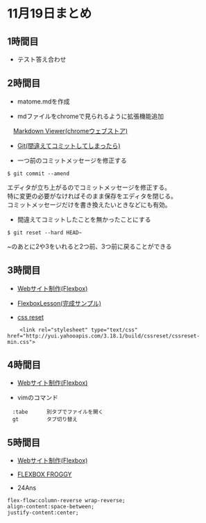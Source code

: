 # 11月19日まとめ

## 1時間目

- テスト答え合わせ

## 2時間目

- matome.mdを作成

- mdファイルをchromeで見られるように拡張機能追加

　[Markdown Viewer(chromeウェブストア)](https://chrome.google.com/webstore/detail/markdown-viewer/ckkdlimhmcjmikdlpkmbgfkaikojcbjk)

- [	Git(間違えてコミットしてしまったら)](https://joytas.net/programming/git/rebase)

- 一つ前のコミットメッセージを修正する

```
$ git commit --amend
```

エディタが立ち上がるのでコミットメッセージを修正する。  
特に変更の必要がなければそのまま保存をエディタを閉じる。  
コミットメッセージだけを書き換えたいときなどにも有効。

- 間違えてコミットしたことを無かったことにする

```
$ git reset --hard HEAD~
```

~のあとに2や3をいれると2つ前、3つ前に戻ることができる

## 3時間目

- [Webサイト制作(Flexbox)](https://joytas.net/programming/website/flexbox)

- [FlexboxLesson(完成サンプル)](https://joytas.net/sample/FlexSample/)

- [css reset](https://clarle.github.io/yui3/yui/docs/cssreset/)

```
	<link rel="stylesheet" type="text/css" href="http://yui.yahooapis.com/3.18.1/build/cssreset/cssreset-min.css">
```

## 4時間目

- [Webサイト制作(Flexbox)](https://joytas.net/programming/website/flexbox)

- vimのコマンド
```
　:tabe		別タブでファイルを開く  
　gt			タブ切り替え
```

## 5時間目

- [Webサイト制作(Flexbox)](https://joytas.net/programming/website/flexbox)

- [FLEXBOX FROGGY](https://flexboxfroggy.com/#ja)

- 24Ans

```
flex-flow:column-reverse wrap-reverse;
align-content:space-between;
justify-content:center;
```


